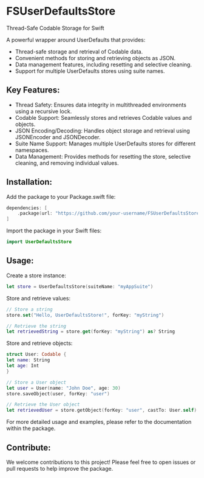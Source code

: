 # FSUserDefaultsStore

Thread-Safe Codable Storage for Swift

A powerful wrapper around UserDefaults that provides:

* Thread-safe storage and retrieval of Codable data.
* Convenient methods for storing and retrieving objects as JSON.
* Data management features, including resetting and selective cleaning.
* Support for multiple UserDefaults stores using suite names.

## Key Features:

* Thread Safety: Ensures data integrity in multithreaded environments using a recursive lock.
* Codable Support: Seamlessly stores and retrieves Codable values and objects.
* JSON Encoding/Decoding: Handles object storage and retrieval using JSONEncoder and JSONDecoder.
* Suite Name Support: Manages multiple UserDefaults stores for different namespaces.
* Data Management: Provides methods for resetting the store, selective cleaning, and removing individual values.

## Installation:

Add the package to your Package.swift file:
```swift
dependencies: [
    .package(url: "https://github.com/your-username/FSUserDefaultsStore", from: "1.0.0")
]
```
Import the package in your Swift files:
```swift
import UserDefaultsStore
```

## Usage:

Create a store instance:
```swift
let store = UserDefaultsStore(suiteName: "myAppSuite")
```

Store and retrieve values:
```swift
// Store a string
store.set("Hello, UserDefaultsStore!", forKey: "myString")

// Retrieve the string
let retrievedString = store.get(forKey: "myString") as? String
```

Store and retrieve objects:
```swift
struct User: Codable {
let name: String
let age: Int
}

// Store a User object
let user = User(name: "John Doe", age: 30)
store.saveObject(user, forKey: "user")

// Retrieve the User object
let retrievedUser = store.getObject(forKey: "user", castTo: User.self)
```

For more detailed usage and examples, please refer to the documentation within the package.

## Contribute:

We welcome contributions to this project! Please feel free to open issues or pull requests to help improve the package.


